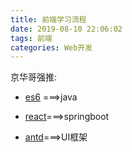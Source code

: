 ```yaml
---
title: 前端学习流程
date: 2019-08-10 22:06:02
tags: 前端
categories: Web开发
---
```




 京华哥强推:

- [es6]( http://es6.ruanyifeng.com/) ===>java  

- [react](https://www.runoob.com/react/react-tutorial.html)===>springboot  

- [antd]( https://ant.design/components/menu-cn/)===>UI框架 

